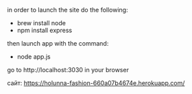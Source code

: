 in order to launch the site do the following:

- brew install node
- npm install express

then launch app with the command:

- node app.js

go to http://localhost:3030 in your browser

сайт: https://holunna-fashion-660a07b4674e.herokuapp.com/

